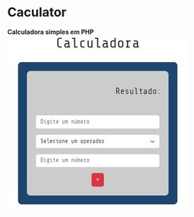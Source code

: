 # Caculator

<strong>Calculadora simples em PHP</strong> 
<br>
<img src="WhatsApp Image 2023-05-25 at 16.13.22.jpeg" alt="">
